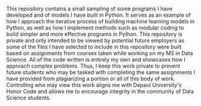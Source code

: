 This repository contains a small sampling of some programs I have developed and of models I have built in Python. It serves as an example of how I approach the iterative process of building machine learning models in Python, as well as how I implement methods such as modular coding to build simpler and more effective programs in Python. This repository is private and only intended to be viewed by potential future employers as some of the files I have selected to include in this repository were built based on assignments from courses taken while working on my MS in Data Science. All of the code written is entirely my own and showcases how I approach complex problems. Thus, I keep this work private to prevent future students who may be tasked with completing the same assignments I have provided from plagiarizing a portion or all of this body of work. Controlling who may view this work aligns me with Depaul University's Honor Code and allows me to encourage integrity in the community of Data Science students.
